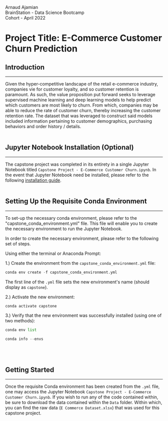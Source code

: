 Arnaud Ajamian</br>
BrainStation - Data Science Bootcamp</br>
Cohort - April 2022

# Project Title: E-Commerce Customer Churn Prediction

## Introduction
---
Given the hyper-competitive landscape of the retail e-commerce industry, companies vie for customer loyalty, and so customer retention is paramount. As such, the value proposition put forward seeks to leverage supervised machine learning and deep learning models to help predict which customers are most likely to churn. From which, companies may be able to reduce the rate of customer churn, thereby increasing the customer retention rate. The dataset that was leveraged to construct said models included information pertaining to customer demographics, purchasing behaviors and order history / details.
</br>
</br>

## Jupyter Notebook Installation (Optional)
---

The capstone project was completed in its entirety in a single Jupyter Notebook titled `Capstone Project - E-Commerce Customer Churn.ipynb`. In the event that Jupyter Notebook need be installed, please refer to the following [installation guide](https://jupyter.org/install). 
</br>
</br>

## Setting Up the Requisite Conda Environment
---

To set-up the necessary conda environment, please refer to the "capstone_conda_environment.yml" file. This file will enable you to create the necessary environment to run the Jupyter Notebook.

In order to create the necessary environment, please refer to the following set of steps.

Using either the terminal or Anaconda Prompt:

1.) Create the environment from the `capstone_conda_environment.yml` file:</br>
```python
conda env create -f capstone_conda_environment.yml
```
The first line of the `.yml` file sets the new environment's name (should display as `capstone`).

2.) Activate the new environment:</br>
```python
conda activate capstone
```

3.) Verify that the new environment was successfully installed (using one of two methods):
```python
conda env list
```

```python
conda info --envs
```
</br>
</br>

## Getting Started
---

Once the requisite Conda environment has been created from the `.yml` file, one may access the Jupyter Notebook `Capstone Project - E-Commerce Customer Churn.ipynb`. If you wish to run any of the code contained within, be sure to download the data contained within the `Data` folder. Within which, you can find the raw data (`E Commerce Dataset.xlsx`) that was used for this capstone project. 